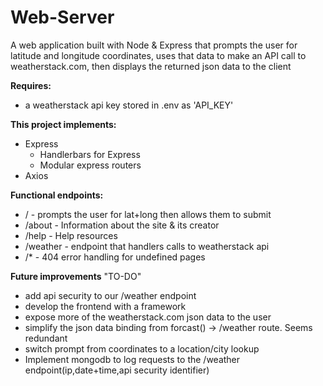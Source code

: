 # Web-Server
A web application built with Node & Express that prompts the user for latitude and longitude coordinates, uses that data to make an API call to weatherstack.com, then displays
the returned json data to the client

**Requires:**<br>
  - a weatherstack api key stored in .env as 'API_KEY'

**This project implements:**
- Express<br>
  - Handlerbars for Express<br>
  - Modular express routers<br>
- Axios<br>

**Functional endpoints:**
 - / - prompts the user for lat+long then allows them to submit<br>
 - /about - Information about the site & its creator<br>
 - /help - Help resources<br>
 - /weather - endpoint that handlers calls to weatherstack api<br>
 - /* - 404 error handling for undefined pages<br>

**Future improvements** "TO-DO"
 - add api security to our /weather endpoint
 - develop the frontend with a framework
 - expose more of the weatherstack.com json data to the user
 - simplify the json data binding from forcast() -> /weather route. Seems redundant
 - switch prompt from coordinates to a location/city lookup
 - Implement mongodb to log requests to the /weather endpoint(ip,date+time,api security identifier)
